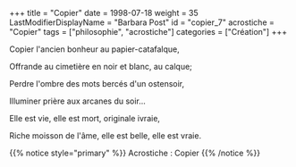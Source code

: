 +++
title = "Copier"
date = 1998-07-18
weight = 35
LastModifierDisplayName = "Barbara Post"
id = "copier_7"
acrostiche = "Copier"
tags = ["philosophie", "acrostiche"]
categories = ["Création"]
+++

Copier l'ancien bonheur au papier-catafalque,

Offrande au cimetière en noir et blanc, au calque;

Perdre l'ombre des mots bercés d'un ostensoir,

Illuminer prière aux arcanes du soir...

Elle est vie, elle est mort, originale ivraie,

Riche moisson de l'âme, elle est belle, elle est vraie.

{{% notice style="primary" %}}
Acrostiche : Copier
{{% /notice %}}
